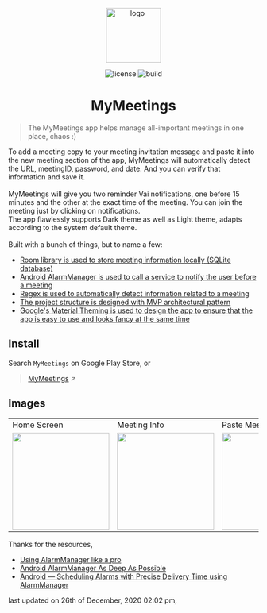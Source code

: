 <p align="center">
    <a href="https://play.google.com/store/apps/details?id=com.rudrakaniya.mymeetings" target="_blank" rel="noopener noreferrer">
        <img src="https://i.imgur.com/exAW5CZ.png" alt="logo" width="110px" hight="110px"/>
    </a>
</p>

<p align="center">
    <img src="https://img.shields.io/badge/License-Apache%202.0-blue.svg" alt="license">
  <img src="https://travis-ci.com/dunwu/blog.svg?branch=master" alt="build">
</p>

<h1 align="center">MyMeetings</h1>

> The MyMeetings app helps manage all-important meetings in one place, chaos :)

To add a meeting copy to your meeting invitation message and paste it into the new meeting section of the app, MyMeetings will automatically detect the URL, meetingID, password, and date. And you can verify that information and save it. 
<br><br>
MyMeetings will give you two reminder Vai notifications, one before 15 minutes and the other at the exact time of the meeting. You can join the meeting just by clicking on notifications.
<br>
The app flawlessly supports Dark theme as well as Light theme, adapts according to the system default theme.
<br><br>
Built with a bunch of things, but to name a few:

- [Room library is used to store meeting information locally (SQLite database)](https://developer.android.com/reference/android/arch/persistence/room/RoomDatabase)
- [Android AlarmManager is used to call a service to notify the user before a meeting](https://developer.android.com/reference/android/arch/persistence/room/RoomDatabase)
- [Regex is used to automatically detect information related to a meeting](https://developer.android.com/reference/java/util/regex/Pattern)
- [The project structure is designed with MVP architectural pattern](https://www.journaldev.com/14886/android-mvp)
- [Google's Material Theming is used to design the app to ensure that the app is easy to use and looks fancy at the same time](https://material.io/develop/android)


## Install 

Search `MyMeetings` on Google Play Store, or 
> [MyMeetings](https://play.google.com/store/apps/details?id=com.rudrakaniya.mymeetings) ↗


## Images 
<table>
  <tr>
    <td>Home Screen</td>
     <td>Meeting Info</td>
     <td>Paste Message</td>
    <td>Edit Meeting Info</td>
  </tr>
  <tr>
    <td><img src="https://i.imgur.com/OZfUQau.png" width=195 ></td>
    <td><img src="https://i.imgur.com/cxrYVRX.png" width=195 ></td>
    <td><img src="https://i.imgur.com/4ZbN7Zq.png" width=195 ></td>
    <td><img src="https://i.imgur.com/dDYmo3r.png" width=195 ></td>
  </tr>
 </table>

Thanks for the resources,
- [Using AlarmManager like a pro](https://android.jlelse.eu/using-alarmmanager-like-a-pro-20f89f4ca720)
- [Android AlarmManager As Deep As Possible](https://proandroiddev.com/android-alarmmanager-as-deep-as-possible-909bd5b64792)
- [Android — Scheduling Alarms with Precise Delivery Time using AlarmManager
](https://medium.com/@igordias/android-scheduling-alarms-with-precise-delivery-time-using-alarmmanager-75c409f3bde0)


last updated on 26th of December, 2020 02:02 pm, 

